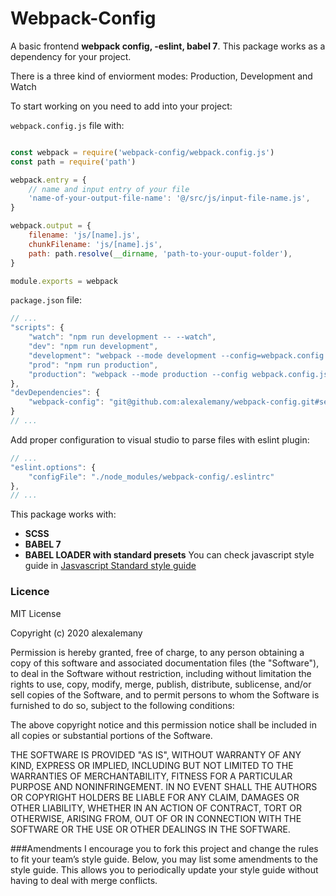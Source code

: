 # Webpack-Config
A basic frontend **webpack config, -eslint, babel 7**. This package works as a dependency for your project.

There is a three kind of enviorment modes: Production, Development and Watch

To start working on you need to add into your project:

`webpack.config.js` file with:
```javascript

const webpack = require('webpack-config/webpack.config.js')
const path = require('path')

webpack.entry = {
	// name and input entry of your file
	'name-of-your-output-file-name': '@/src/js/input-file-name.js',
}

webpack.output = {
	filename: 'js/[name].js',
	chunkFilename: 'js/[name].js',
	path: path.resolve(__dirname, 'path-to-your-ouput-folder'),
}

module.exports = webpack
```

`package.json` file:
```javascript
// ...
"scripts": {
	"watch": "npm run development -- --watch",
	"dev": "npm run development",
	"development": "webpack --mode development --config=webpack.config.js",
	"prod": "npm run production",
	"production": "webpack --mode production --config webpack.config.js"
},
"devDependencies": {
    "webpack-config": "git@github.com:alexalemany/webpack-config.git#semver:~v1.x.x"
}
// ...
```

Add proper configuration to visual studio to parse files with eslint plugin:

```javascript
// ...
"eslint.options": {
	"configFile": "./node_modules/webpack-config/.eslintrc"
},
// ...
```

This package works with:
- **SCSS**
- **BABEL 7**
- **BABEL LOADER with standard presets**
You can check javascript style guide in [Jasvascript Standard style guide](https://standardjs.com/)

### Licence
MIT License

Copyright (c) 2020 alexalemany

Permission is hereby granted, free of charge, to any person obtaining a copy
of this software and associated documentation files (the "Software"), to deal
in the Software without restriction, including without limitation the rights
to use, copy, modify, merge, publish, distribute, sublicense, and/or sell
copies of the Software, and to permit persons to whom the Software is
furnished to do so, subject to the following conditions:

The above copyright notice and this permission notice shall be included in all
copies or substantial portions of the Software.

THE SOFTWARE IS PROVIDED "AS IS", WITHOUT WARRANTY OF ANY KIND, EXPRESS OR
IMPLIED, INCLUDING BUT NOT LIMITED TO THE WARRANTIES OF MERCHANTABILITY,
FITNESS FOR A PARTICULAR PURPOSE AND NONINFRINGEMENT. IN NO EVENT SHALL THE
AUTHORS OR COPYRIGHT HOLDERS BE LIABLE FOR ANY CLAIM, DAMAGES OR OTHER
LIABILITY, WHETHER IN AN ACTION OF CONTRACT, TORT OR OTHERWISE, ARISING FROM,
OUT OF OR IN CONNECTION WITH THE SOFTWARE OR THE USE OR OTHER DEALINGS IN THE
SOFTWARE.


###Amendments
I encourage you to fork this project and change the rules to fit your team’s style guide. Below, you may list some amendments to the style guide. This allows you to periodically update your style guide without having to deal with merge conflicts.
